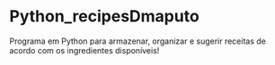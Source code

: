 # Python_recipesDmaputo
 Programa em Python para armazenar, organizar e sugerir receitas de acordo com os ingredientes disponíveis!
